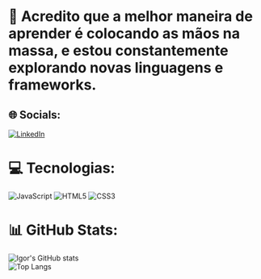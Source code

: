 # 💫 Acredito que a melhor maneira de aprender é colocando as mãos na massa, e estou constantemente explorando novas linguagens e frameworks.


## 🌐 Socials:
[![LinkedIn](https://img.shields.io/badge/LinkedIn-%230077B5.svg?logo=linkedin&logoColor=white)](https://linkedin.com/in/https://www.linkedin.com/in/igor-fonseca-3b9a64256/) 

# 💻 Tecnologias:
![JavaScript](https://img.shields.io/badge/javascript-%23323330.svg?style=for-the-badge&logo=javascript&logoColor=%23F7DF1E) ![HTML5](https://img.shields.io/badge/html5-%23E34F26.svg?style=for-the-badge&logo=html5&logoColor=white) ![CSS3](https://img.shields.io/badge/css3-%231572B6.svg?style=for-the-badge&logo=css3&logoColor=white)
# 📊 GitHub Stats:
![Igor's GitHub stats](https://github-readme-stats.vercel.app/api?username=igorfonseca7_icons=true&theme=tokyonight)</br>
![Top Langs](https://github-readme-stats.vercel.app/api/top-langs/?username=anuraghazra&hide_progress=true)

<!-- Proudly created with GPRM ( https://gprm.itsvg.in ) -->
